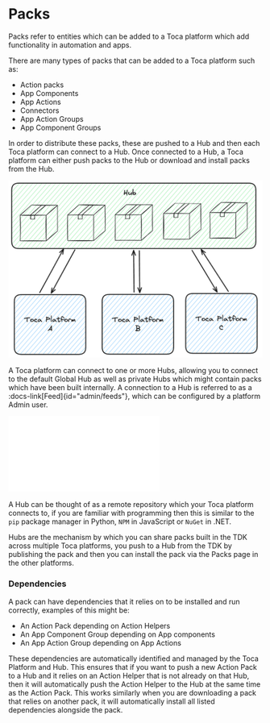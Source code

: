 # Packs

Packs refer to entities which can be added to a Toca platform which add functionality in automation and apps.

There are many types of packs that can be added to a Toca platform such as:
- Action packs
- App Components
- App Actions
- Connectors
- App Action Groups
- App Component Groups

In order to distribute these packs, these are pushed to a Hub and then each Toca platform can connect to a Hub. Once connected to a Hub, a Toca platform can either push packs to the Hub or download and install packs from the Hub.

![Hub Diagram](/src/assets/hub.png)

A Toca platform can connect to one or more Hubs, allowing you to connect to the default Global Hub as well as private Hubs which might contain packs which have been built internally. A connection to a Hub is referred to as a :docs-link[Feed]{id="admin/feeds"}, which can be configured by a platform Admin user.

![Possible Hub Configuration](/src/assets/hub_arrangements.md)

A Hub can be thought of as a remote repository which your Toca platform connects to, if you are familiar with programming then this is similar to the `pip` package manager in Python, `NPM` in JavaScript or `NuGet` in .NET.

Hubs are the mechanism by which you can share packs built in the TDK across multiple Toca platforms, you push to a Hub from the TDK by publishing the pack and then you can install the pack via the Packs page in the other platforms.

### Dependencies

A pack can have dependencies that it relies on to be installed and run correctly, examples of this might be:
- An Action Pack depending on Action Helpers
- An App Component Group depending on App components
- An App Action Group depending on App Actions

These dependencies are automatically identified and managed by the Toca Platform and Hub. This ensures that if you want to push a new Action Pack to a Hub and it relies on an Action Helper that is not already on that Hub, then it will automatically push the Action Helper to the Hub at the same time as the Action Pack. This works similarly when you are downloading a pack that relies on another pack, it will automatically install all listed dependencies alongside the pack. 
